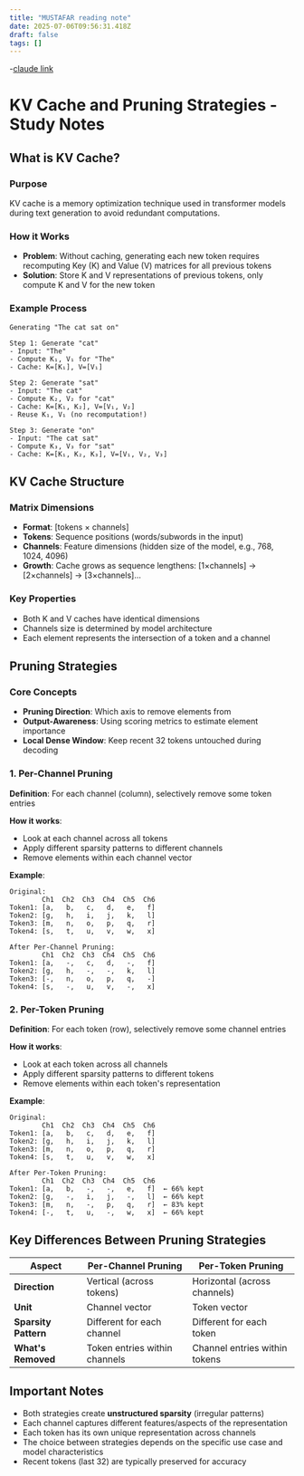 ```yaml
---
title: "MUSTAFAR reading note"
date: 2025-07-06T09:56:31.418Z
draft: false
tags: []
---
```


-[claude link](https://claude.ai/public/artifacts/18d1f408-412d-42aa-af07-9853577253ba)
# KV Cache and Pruning Strategies - Study Notes

## What is KV Cache?

### Purpose

KV cache is a memory optimization technique used in transformer models during text generation to avoid redundant computations.

### How it Works

- **Problem**: Without caching, generating each new token requires recomputing Key (K) and Value (V) matrices for all previous tokens
- **Solution**: Store K and V representations of previous tokens, only compute K and V for the new token

### Example Process

```
Generating "The cat sat on"

Step 1: Generate "cat"
- Input: "The"
- Compute K₁, V₁ for "The"
- Cache: K=[K₁], V=[V₁]

Step 2: Generate "sat" 
- Input: "The cat"
- Compute K₂, V₂ for "cat" 
- Cache: K=[K₁, K₂], V=[V₁, V₂]
- Reuse K₁, V₁ (no recomputation!)

Step 3: Generate "on"
- Input: "The cat sat"
- Compute K₃, V₃ for "sat"
- Cache: K=[K₁, K₂, K₃], V=[V₁, V₂, V₃]
```

## KV Cache Structure

### Matrix Dimensions

- **Format**: [tokens × channels]
- **Tokens**: Sequence positions (words/subwords in the input)
- **Channels**: Feature dimensions (hidden size of the model, e.g., 768, 1024, 4096)
- **Growth**: Cache grows as sequence lengthens: [1×channels] → [2×channels] → [3×channels]...

### Key Properties

- Both K and V caches have identical dimensions
- Channels size is determined by model architecture
- Each element represents the intersection of a token and a channel

## Pruning Strategies

### Core Concepts

- **Pruning Direction**: Which axis to remove elements from
- **Output-Awareness**: Using scoring metrics to estimate element importance
- **Local Dense Window**: Keep recent 32 tokens untouched during decoding

### 1. Per-Channel Pruning

**Definition**: For each channel (column), selectively remove some token entries

**How it works**:

- Look at each channel across all tokens
- Apply different sparsity patterns to different channels
- Remove elements within each channel vector

**Example**:

```
Original:
        Ch1  Ch2  Ch3  Ch4  Ch5  Ch6
Token1: [a,   b,   c,   d,   e,   f]
Token2: [g,   h,   i,   j,   k,   l]
Token3: [m,   n,   o,   p,   q,   r]
Token4: [s,   t,   u,   v,   w,   x]

After Per-Channel Pruning:
        Ch1  Ch2  Ch3  Ch4  Ch5  Ch6
Token1: [a,   -,   c,   d,   -,   f]
Token2: [g,   h,   -,   -,   k,   l]
Token3: [-,   n,   o,   p,   q,   -]
Token4: [s,   -,   u,   v,   -,   x]
```

### 2. Per-Token Pruning

**Definition**: For each token (row), selectively remove some channel entries

**How it works**:

- Look at each token across all channels
- Apply different sparsity patterns to different tokens
- Remove elements within each token's representation

**Example**:

```
Original:
        Ch1  Ch2  Ch3  Ch4  Ch5  Ch6
Token1: [a,   b,   c,   d,   e,   f]
Token2: [g,   h,   i,   j,   k,   l]
Token3: [m,   n,   o,   p,   q,   r]
Token4: [s,   t,   u,   v,   w,   x]

After Per-Token Pruning:
        Ch1  Ch2  Ch3  Ch4  Ch5  Ch6
Token1: [a,   b,   -,   -,   e,   f]  ← 66% kept
Token2: [g,   -,   i,   j,   -,   l]  ← 66% kept
Token3: [m,   n,   -,   p,   q,   r]  ← 83% kept
Token4: [-,   t,   u,   -,   w,   x]  ← 66% kept
```

## Key Differences Between Pruning Strategies

| Aspect               | Per-Channel Pruning           | Per-Token Pruning             |
| -------------------- | ----------------------------- | ----------------------------- |
| **Direction**        | Vertical (across tokens)      | Horizontal (across channels)  |
| **Unit**             | Channel vector                | Token vector                  |
| **Sparsity Pattern** | Different for each channel    | Different for each token      |
| **What's Removed**   | Token entries within channels | Channel entries within tokens |

## Important Notes

- Both strategies create **unstructured sparsity** (irregular patterns)
- Each channel captures different features/aspects of the representation
- Each token has its own unique representation across channels
- The choice between strategies depends on the specific use case and model characteristics
- Recent tokens (last 32) are typically preserved for accuracy